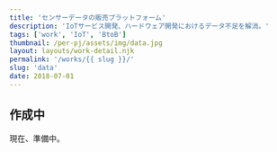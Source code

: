 ```yaml
---
title: 'センサーデータの販売プラットフォーム'
description: 'IoTサービス開発、ハードウェア開発におけるデータ不足を解消。'
tags: ['work', 'IoT', 'BtoB']
thumbnail: /per-pj/assets/img/data.jpg
layout: layouts/work-detail.njk
permalink: '/works/{{ slug }}/'
slug: 'data'
date: 2018-07-01
---
```


## 作成中

現在、準備中。

